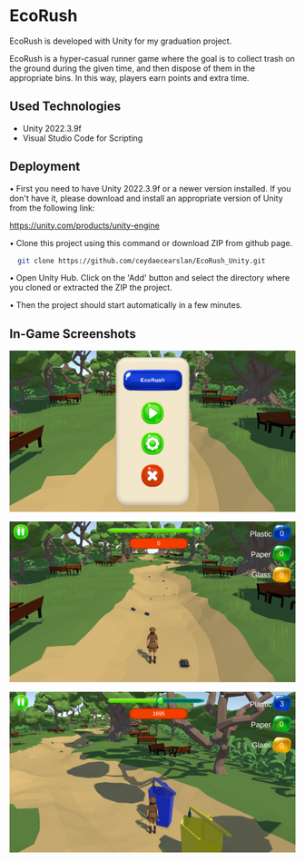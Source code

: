 
# EcoRush
 EcoRush is developed with Unity for my graduation project.

EcoRush is a hyper-casual runner game where the goal is to collect trash on the ground during the given time, and then dispose of them in the appropriate bins. In this way, players earn points and extra time.

## Used Technologies

 - Unity 2022.3.9f
 - Visual Studio Code for Scripting



## Deployment

• First you need to have Unity 2022.3.9f or a newer version installed. If you don't have it, please download and install an appropriate version of Unity from the following link: 

https://unity.com/products/unity-engine

• Clone this project using this command or download ZIP from github page.

```bash
  git clone https://github.com/ceydaecearslan/EcoRush_Unity.git
```

• Open Unity Hub. Click on the 'Add' button and select the directory where you cloned or extracted the ZIP the project.

• Then the project should start automatically in a few minutes.
## In-Game Screenshots

![main_menu](https://github.com/ceydaecearslan/EcoRush_Unity/blob/master/main_menu.png)

![game_begin](https://github.com/ceydaecearslan/EcoRush_Unity/blob/master/game_begin.png)

![throw_thrash](https://github.com/ceydaecearslan/EcoRush_Unity/blob/master/throw_thrash.png)


